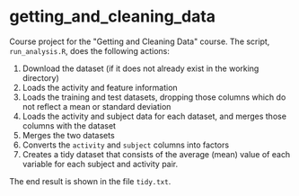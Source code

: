 # getting_and_cleaning_data

Course project for the "Getting and Cleaning Data" course.
The script, `run_analysis.R`, does the following actions:

1. Download the dataset (if it does not already exist in the working directory)
2. Loads the activity and feature information
3. Loads the training and test datasets, dropping  those columns which
   do not reflect a mean or standard deviation
4. Loads the activity and subject data for each dataset, and merges those
   columns with the dataset
5. Merges the two datasets
6. Converts the `activity` and `subject` columns into factors
7. Creates a tidy dataset that consists of the average (mean) value of each
   variable for each subject and activity pair.

The end result is shown in the file `tidy.txt`.

